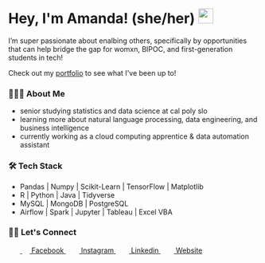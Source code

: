 # Hey, I'm Amanda! (she/her) <img src="https://raw.githubusercontent.com/MartinHeinz/MartinHeinz/master/wave.gif" width="30px">
I’m super passionate about enalbing others, specifically by opportunities that can help bridge the gap for womxn, BIPOC, and first-generation students in tech! 

Check out my [portfolio](https://github.com/atran163/portfolio) to see what I've been up to! 

<h3> 👩🏻‍💻 About Me </h3>

- senior studying statistics and data science at cal poly slo
- learning more about natural language processing, data engineering, and business intelligence
- currently working as a cloud computing apprentice & data automation assistant 

<h3>🛠 Tech Stack</h3>

- Pandas | Numpy | Scikit-Learn | TensorFlow | Matplotlib
- R | Python | Java | Tidyverse
- MySQL | MongoDB | PostgreSQL
- Airflow | Spark | Jupyter | Tableau | Excel VBA 


<h3> 🤝🏻 Let's Connect </h3>

&nbsp;&nbsp;&nbsp;&nbsp;&nbsp;&nbsp;<a href = "https://www.facebook.com/amanda.tran.9216778/"> <img src = "https://cdn1.iconfinder.com/data/icons/logotypes/32/square-facebook-256.png" height= 15px width = 15px> Facebook </a>&nbsp;&nbsp;
<a href = "https://www.instagram.com/tramanda_/"><img src = "https://image.flaticon.com/icons/svg/174/174855.svg" height= 15px width = 15px> Instagram </a>&nbsp;&nbsp;
<a href = "https://www.linkedin.com/in/amanda-tran/"><img src = "https://image.flaticon.com/icons/svg/174/174857.svg" height= 15px width = 15px> Linkedin </a>&nbsp;&nbsp;
<a href = "https://amanda-tran.com/"><img src = "https://image.flaticon.com/icons/svg/841/841364.svg" height= 15px width = 15px> Website </a>
